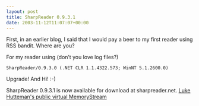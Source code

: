 ```yaml
---
layout: post
title: SharpReader 0.9.3.1
date: 2003-11-12T11:07:07+00:00
---
```


First, in an earlier blog, I said that I would pay a beer to my first reader using RSS bandit. Where are you?

For my reader using (don’t you love log files?)

```log
SharpReader/0.9.3.0 (.NET CLR 1.1.4322.573; WinNT 5.1.2600.0)
```

Upgrade! And Hi! :-)

SharpReader 0.9.3.1 is now available for download at sharpreader.net.
[Luke Hutteman's public virtual MemoryStream](http://www.hutteman.com/weblog/2003/11/09-140.html)
